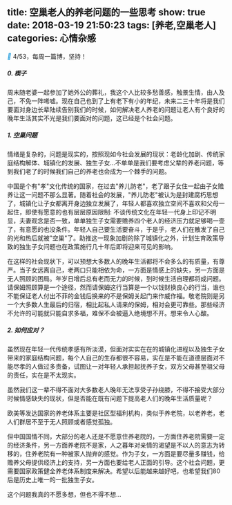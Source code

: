title: 空巢老人的养老问题的一些思考
show: true
date: 2018-03-19 21:50:23
tags: [养老,空巢老人]
categories: 心情杂感
---
<i class="iconfont" style="color: #1296db">&#xe65d;</i>  4/53，每周一篇博，坚持！

##### 0. 楔子
周末随老婆一起参加了她外公的葬礼，我这个人比较多愁善感，触景生情，由人及己，不免一阵唏嘘。现在自己也到了上有老下有小的年纪，未来二三十年将是我们要面对身边长辈陆续告别我们的时候，如何解决老人养老的问题让老人有个良好的晚年生活其实不光是我们要面对的问题，这已经是个社会问题。

##### 1. 空巢问题
情绪是复杂的，问题是现实的，按照现如今社会发展的现状：老龄化加剧、传统家庭结构解体、城镇化的发展、独生子女...不单单是我们要考虑父辈的养老问题，等到我们老了的时候我们自己的养老也会成为一个棘手的问题。

中国是个有"孝"文化传统的国家，在过去"养儿防老"，老了跟子女住一起由子女赡养让这一问题不那么显著。随着社会的发展，"养儿防老"被认为是封建腐朽思想了，城镇化让子女都离开身边独立发展了，年轻人都喜欢独立空间不喜欢和父母一起住，即使有愿意的也有层层原因限制: 不谈传统文化在年轻一代身上印记不明显，夫妻观念是否一致，单单独生子女需要赡养四个老人的经济压力就足够喝一壶了，有意愿的也没条件。年轻人自己要生活要奋斗，于是乎，老人们在散发了自己的光和热后就被"空巢"了。助推这一现象加剧的除了城镇化之外，计划生育政策导致的独生子女问题也在政策施行几十年后即将迎来可见的影响。

在这样的社会现状下，可以预想大多数人的晚年生活都将不会多么的有质量，有尊严。当子女远离自己，老两口只能相依为命，一方面是情感上的缺失，另一方面是无人照顾的困局。年岁日增后总有老而无力的时候，到时候生活自理都将成问题。请保姆照顾算是一个途径，然而请保姆这行当算是一个以钱财换良心的行当，谁也不能保证老人付出不菲的金钱后换来的不是保姆关起门来作威作福。敬老院则是另一个大多数人生最后的归宿，相比起私人请来的保姆，相对会更可靠些。那些经济不允许的可能就只能自求多福，难保不会被逼入绝境想不开。想来令人心酸。

##### 2. 如何应对？
虽然现在年轻一代传统孝感有所淡漠，但面对实实在在的城镇化进程以及独生子女带来的家庭结构问题，每个人自己的生存都很不容易，实在是不能在道德层面对不能尽孝的人做过多责备，试图让一对年轻人承担起抚养子女，双方父母甚至祖父母的责任，实在是不太现实。

虽然我们这一辈不得不面对大多数老人晚年无法享受子孙绕膝，不得不接受大部分时候情感缺失的现状，但是否能在既有问题下提高老人们的晚年生活质量呢？

欧美等发达国家的养老体系主要是社区型福利机构，类似于养老院，以老养老，老人们群居不至于无人照顾或者感觉孤独。

但中国国情不同，大部分的老人还是不愿意住养老院的，一方面住养老院需要一定的经济条件，另一方面养老院不是家，人之暮年对亲情的渴望是不以人的意志为转移的，住养老院有一种被家人抛弃的感觉。作为子女，一方面是要尽量多赚钱，给赡养父母提供经济上的支持，另一方面也要给老人正面的引导。这个社会问题，更需要国家政策健全养老体系制度来解决。希望以后能越来越好吧，也希望我们80后是历史上唯一的一批独生子女。

这个问题我真的不愿多想，但也不得不想...
